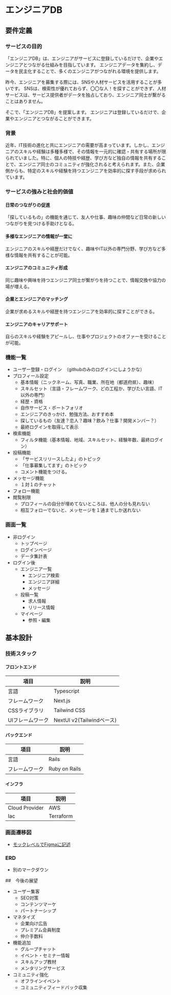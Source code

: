 # エンジニアDB
## 要件定義
### サービスの目的
「エンジニアDB」は、エンジニアがサービスに登録しているだけで、企業やエンジニアとつながる仕組みを目指しています。
エンジニアデータを集約し、データを民主化することで、多くのエンジニアがつながれる環境を提供します。

昨今、エンジニアを募集する際には、SNSや人材サービスを活用することが多いです。
SNSは、検索性が優れておらず、〇〇な人！を探すことができず、人材サービスは、サービス提供者がデータを独占しており、エンジニア同士が繋がることはありません。

そこで、「エンジニアDB」を提案します。
エンジニアは登録しているだけで、企業やエンジニアとつながることができます。

### 背景
近年、IT技術の進化と共にエンジニアの需要が高まっています。しかし、エンジニアのスキルや経験は多種多様で、その情報を一元的に確認・共有する場所が限られていました。特に、個人の特技や経歴、学び方など独自の情報を共有することで、エンジニア同士のコミュニティが強化されると考えられます。また、企業側からも、特定のスキルや経験を持つエンジニアを効率的に探す手段が求められています。

### サービスの強みと社会的価値
#### 日常のつながりの促進
「探しているもの」の機能を通じて、友人や仕事、趣味の仲間など日常の新しいつながりを見つける手助けとなる。
#### 多様なエンジニアの情報が一堂に
エンジニアのスキルや経歴だけでなく、趣味やIT以外の専門分野、学び方など多様な情報を共有することが可能。
#### エンジニアのコミュニティ形成
同じ趣味や興味を持つエンジニア同士が繋がりを持つことで、情報交換や協力の場が増える。
#### 企業とエンジニアのマッチング
企業が求めるスキルや経歴を持つエンジニアを効率的に探すことができる。
#### エンジニアのキャリアサポート
自らのスキルや経験をアピールし、仕事やプロジェクトのオファーを受けることが可能。

### 機能一覧
- ユーザー登録・ログイン　（githubのみのログインにしようかな）
- プロフィール設定
  - 基本情報（ニックネーム、写真、職業、所在地（都道府県）、趣味）
  - スキルセット（言語・フレームワーク、どの工程か、学びたい言語、IT以外の専門）
  - 経歴・資格
  - 自作サービス・ポートフォリオ
  - エンジニアのきっかけ、勉強方法、おすすめ本
  - 探しているもの（友達？恋人？趣味？飲み？仕事？開発メンバー？）
  - 最終ログインを取得して表示
- 検索機能
  - フィルタ機能（基本情報、地域、スキルセット、経験年数、最終ログイン）
- 投稿機能
  - 「サービスリリースしたよ」のトピック
  - 「仕事募集してます」のトピック
  - コメント機能をつける。
- メッセージ機能
  - １対１のチャット
- フォロー機能
- 閲覧制限
  - プロフィールの自分が埋めてないところは、他人の分も見れない
  - 相互フォローでないと、メッセージを１通までしか送れない

### 画面一覧
- 非ログイン
  - トップページ
  - ログインページ
  - データ集計表
- ログイン後
  - エンジニア一覧
    - エンジニア検索
    - エンジニア詳細
    - メッセージ
  - 投稿一覧
    - 求人情報
    - リリース情報
  - マイページ
    - 参照・編集

## 基本設計
### 技術スタック
#### フロントエンド
|項目|説明|
|--|--|
|言語|Typescript|
|フレームワーク|Next.js|
|CSSライブラリ|Tailwind CSS|
|UIフレームワーク|NextUI v2(Tailwindベース)|
#### バックエンド
|項目|説明|
|--|--|
|言語|Rails|
|フレームワーク|Ruby on Rails|
#### インフラ
|項目|説明|
|--|--|
|Cloud Provider|AWS|
|Iac|Terraform|
### 画面遷移図
- [モックレベルでFigmaに記述](https://www.figma.com/file/1LH2B50cb8ofLcuVQpCWnv/%E3%81%88%E3%82%93%E3%81%98%E3%81%AB%E3%81%82%E3%81%A7%E3%83%BC%E3%81%B3%E3%81%83?type=design&node-id=0-1&mode=design&t=zaJptmzf7SIHXdZy-0)
### ERD
- 別のマークダウン

##　今後の展望
- ユーザー集客
  - SEO対策
  - コンテンツマーケ
  - パートナーシップ
- マネタイズ
  - 企業向け広告
  - プレミアム会員制度
  - 仲介手数料
- 機能追加
  - グループチャット
  - イベント・セミナー情報
  - スキルアップ教材
  - メンタリングサービス
- コミュニティ強化
  - オフラインイベント
  - コミュニティフィードバック収集
　